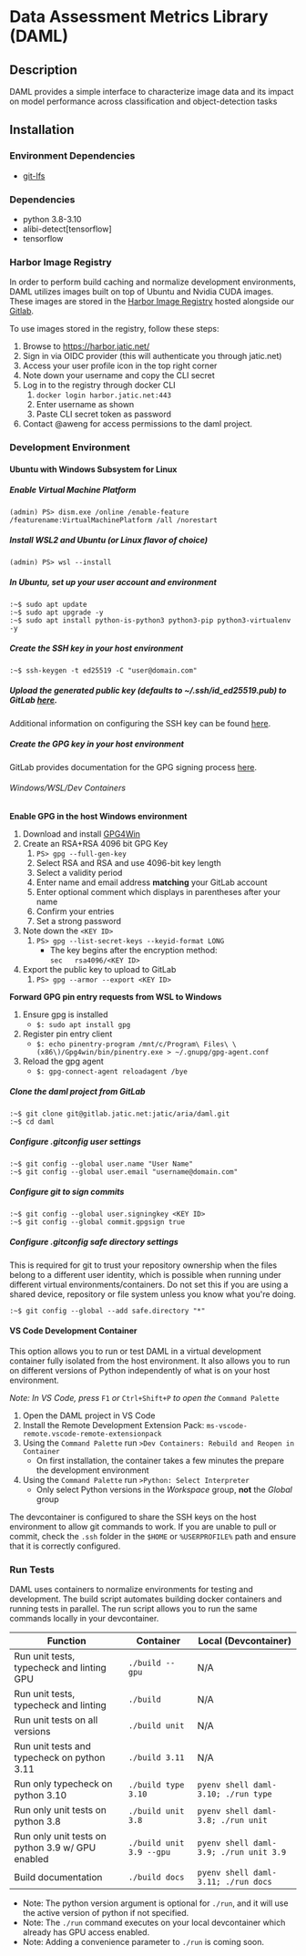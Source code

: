 # Data Assessment Metrics Library (DAML)

## Description
DAML provides a simple interface to characterize image data and its impact on model performance across classification and object-detection tasks

## Installation
### Environment Dependencies
- [git-lfs](https://git-lfs.com/)

### Dependencies
- python 3.8-3.10
- alibi-detect[tensorflow]
- tensorflow

### Harbor Image Registry
In order to perform build caching and normalize development environments, DAML utilizes images built on top of Ubuntu and Nvidia CUDA images.  These images are stored in the [Harbor Image Registry](https://harbor.jatic.net/) hosted alongside our [Gitlab](https://gitlab.jatic.net).

To use images stored in the registry, follow these steps:

1. Browse to https://harbor.jatic.net/
2. Sign in via OIDC provider (this will authenticate you through jatic.net)
3. Access your user profile icon in the top right corner
4. Note down your username and copy the CLI secret
5. Log in to the registry through docker CLI
   1. `docker login harbor.jatic.net:443`
   2. Enter username as shown
   3. Paste CLI secret token as password
6. Contact @aweng for access permissions to the daml project.

### Development Environment
#### Ubuntu with Windows Subsystem for Linux
##### Enable Virtual Machine Platform
```
(admin) PS> dism.exe /online /enable-feature /featurename:VirtualMachinePlatform /all /norestart
```

##### Install WSL2 and Ubuntu (or Linux flavor of choice)
```
(admin) PS> wsl --install
```

##### In Ubuntu, set up your user account and environment
```
:~$ sudo apt update
:~$ sudo apt upgrade -y
:~$ sudo apt install python-is-python3 python3-pip python3-virtualenv -y
```

##### Create the SSH key in your host environment
```
:~$ ssh-keygen -t ed25519 -C "user@domain.com"
```

##### Upload the generated public key (defaults to ~/.ssh/id_ed25519.pub) to GitLab [here](https://gitlab.jatic.net/-/profile/keys).
Additional information on configuring the SSH key can be found [here](https://gitlab.jatic.net/help/user/ssh.md).

##### Create the GPG key in your host environment
GitLab provides documentation for the GPG signing process [here](https://docs.gitlab.com/ee/user/project/repository/signed_commits/gpg.html).

###### Windows/WSL/Dev Containers
**Enable GPG in the host Windows environment**
1. Download and install [GPG4Win](https://www.gpg4win.org/)
2. Create an RSA+RSA 4096 bit GPG Key
   1. `PS> gpg --full-gen-key`
   2. Select RSA and RSA and use 4096-bit key length
   3. Select a validity period
   4. Enter name and email address **matching** your GitLab account
   5. Enter optional comment which displays in parentheses after your name
   6. Confirm your entries
   7. Set a strong password
3. Note down the `<KEY ID>`
   1. `PS> gpg --list-secret-keys --keyid-format LONG`
      * The key begins after the encryption method:<br>
      `sec   rsa4096/<KEY ID>`
4. Export the public key to upload to GitLab
   1. `PS> gpg --armor --export <KEY ID>`

**Forward GPG pin entry requests from WSL to Windows**
1. Ensure gpg is installed
   - `$: sudo apt install gpg`
2. Register pin entry client
   - `$: echo pinentry-program /mnt/c/Program\ Files\ \(x86\)/Gpg4win/bin/pinentry.exe > ~/.gnupg/gpg-agent.conf`
3. Reload the gpg agent
   - `$: gpg-connect-agent reloadagent /bye`

##### Clone the daml project from GitLab
```
:~$ git clone git@gitlab.jatic.net:jatic/aria/daml.git
:~$ cd daml
```

##### Configure .gitconfig user settings
```
:~$ git config --global user.name "User Name"
:~$ git config --global user.email "username@domain.com"
```

##### Configure git to sign commits
```
:~$ git config --global user.signingkey <KEY ID>
:~$ git config --global commit.gpgsign true
```

##### Configure .gitconfig safe directory settings
This is required for git to trust your repository ownership when the files belong to a different user identity, which is possible when running under different virtual environments/containers.  Do not set this if you are using a shared device, repository or file system unless you know what you're doing.
```
:~$ git config --global --add safe.directory "*"
```

#### VS Code Development Container
This option allows you to run or test DAML in a virtual development container fully isolated from the host environment.  It also allows you to run on different versions of Python independently of what is on your host environment.

_Note: In VS Code, press_ `F1` _or_ `Ctrl+Shift+P` _to open the_ `Command Palette`

1. Open the DAML project in VS Code
2. Install the Remote Development Extension Pack: `ms-vscode-remote.vscode-remote-extensionpack`
3. Using the `Command Palette` run `>Dev Containers: Rebuild and Reopen in Container`
   - On first installation, the container takes a few minutes the prepare the development environment
4. Using the `Command Palette` run `>Python: Select Interpreter`
   - Only select Python versions in the _Workspace_ group, **not** the _Global_ group

The devcontainer is configured to share the SSH keys on the host environment to allow git commands to work.  If you are unable to pull or commit, check the `.ssh` folder in the `$HOME` or `%USERPROFILE%` path and ensure that it is correctly configured.


### Run Tests

DAML uses containers to normalize environments for testing and development.  The build script automates building docker containers and running tests in parallel.  The run script allows you to run the same commands locally in your devcontainer.

| Function | Container | Local (Devcontainer) |
| -------- | --------- | -------------------- |
| Run unit tests, typecheck and linting GPU | `./build --gpu` | N/A |
| Run unit tests, typecheck and linting | `./build` | N/A |
| Run unit tests on all versions | `./build unit` | N/A |
| Run unit tests and typecheck on python 3.11 | `./build 3.11` | N/A |
| Run only typecheck on python 3.10 | `./build type 3.10` | `pyenv shell daml-3.10; ./run type` |
| Run only unit tests on python 3.8 | `./build unit 3.8` | `pyenv shell daml-3.8; ./run unit` |
| Run only unit tests on python 3.9 w/ GPU enabled | `./build unit 3.9 --gpu` | `pyenv shell daml-3.9; ./run unit 3.9` |
| Build documentation | `./build docs` | `pyenv shell daml-3.11; ./run docs` |

- Note: The python version argument is optional for `./run`, and it will use the active version of python if not specified.
- Note: The `./run` command executes on your local devcontainer which already has GPU access enabled.
- Note: Adding a convenience parameter to `./run` is coming soon.
